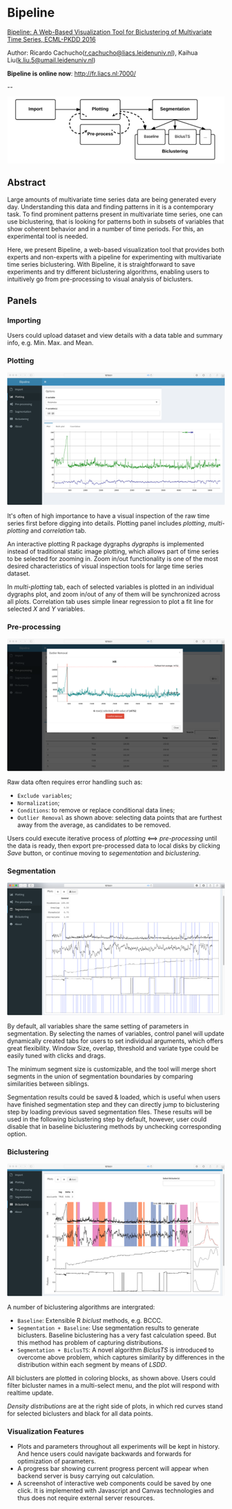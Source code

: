 # Bipeline

[Bipeline: A Web-Based Visualization Tool for Biclustering of Multivariate Time Series, ECML-PKDD 2016](http://link.springer.com/chapter/10.1007/978-3-319-46131-1_3)

Author: Ricardo Cachucho(r.cachucho@liacs.leidenuniv.nl), Kaihua Liu(k.liu.5@umail.leidenuniv.nl)

**Bipeline is online now**: http://fr.liacs.nl:7000/

--

![modules](https://raw.githubusercontent.com/kainliu/Bipeline/master/screenshot/modules.png)

## Abstract

Large amounts of multivariate time series data are being generated every day. Understanding this data and finding patterns in it is a contemporary task. To find prominent patterns present in multivariate time series, one can use biclustering, that is looking for patterns both in subsets of variables that show coherent behavior and in a number of time periods. For this, an experimental tool is needed.


Here, we present Bipeline, a web-based visualization tool that provides both experts and non-experts with a pipeline for experimenting with multivariate time series biclustering. With Bipeline, it is straightforward to save experiments and try different biclustering algorithms, enabling users to intuitively go from pre-processing to visual analysis of biclusters.

## Panels

### Importing

Users could upload dataset and view details with a data table and summary info, e.g. Min. Max. and Mean.

### Plotting

![plotting](https://raw.githubusercontent.com/kainliu/Bipeline/master/screenshot/plotting.png)

It's often of high importance to have a visual inspection of the raw time series first before digging into details. Plotting panel includes *plotting*, *multi-plotting* and *correlation* tab. 

An interactive plotting R package dygraphs *dygraphs* is implemented instead of traditional static image plotting, which allows part of time series to be selected for zooming in. Zoom in/out functionality is one of the most desired characteristics of visual inspection tools for large time series dataset. 

In *multi-plotting* tab, each of selected variables is plotted in an individual dygraphs plot, and zoom in/out of any of them will be synchronized across all plots. Correlation tab uses simple linear regression to plot a fit line for selected *X* and *Y* variables.



### Pre-processing

![pre-processing](https://raw.githubusercontent.com/kainliu/Bipeline/master/screenshot/pre-processing.png)

Raw data often requires error handling such as: 
* `Exclude variables`; 
* `Normalization`;
* `Conditions`: to remove or replace conditional data lines; 
* `Outlier Removal` as shown above: selecting data points that are furthest away from the average, as candidates to be removed. 

Users could execute iterative process of *plotting* <==> *pre-processing* until the data is ready, then export pre-processed data to local disks by clicking *Save* button, or continue moving to *segementation* and *biclustering*.

### Segmentation ###

![segmentation](https://raw.githubusercontent.com/kainliu/Bipeline/master/screenshot/segmentation.png)


By default, all variables share the same setting of parameters in segmentation. By selecting the names of variables, control panel will update dynamically created tabs for users to set individual arguments, which offers great flexibility. Window Size, overlap, threshold and variate type could be easily tuned with clicks and drags. 

The minimum segment size is customizable, and the tool will merge short segments in the union of segmentation boundaries by comparing similarities between siblings.

Segmentation results could be saved \& loaded, which is useful when users have finished segmentation step and they can directly jump to biclustering step by loading previous saved segmentation files. These results will be used in the following biclustering step by default, however, user could disable that in baseline biclustering methods by unchecking corresponding option.


### Biclustering

![biclustering](https://raw.githubusercontent.com/kainliu/Bipeline/master/screenshot/biclustering.png)


A number of biclustering algorithms are intergrated:
* `Baseline`: Extensible R *biclust* methods, e.g. BCCC. 
* `Segmentation + Baseline`: Use segmentation results to generate biclusters. Baseline biclustering has a very fast calculation speed. But this method has problem of capturing distributions.
* `Segmentation + BiclusTS`: A novel algorithm *BiclusTS* is introduced to overcome above problem, which captures similarity by differences in the distribution within each segment by means of *LSDD*. 


All biclusters are plotted in coloring blocks, as shown above. Users could filter bicluster names in a multi-select menu, and the plot will respond with realtime update. 

*Density distributions* are at the right side of plots, in which red curves stand for selected biclusters and black for all data points. 

### Visualization Features

* Plots and parameters throughout all experiments will be kept in history. And hence users could navigate backwards and forwards for optimization of parameters. 
* A progress bar showing current progress percent will appear when backend server is busy carrying out calculation.
* A screenshot of interactive web components could be saved by one click. It is implemented with Javascript and Canvas technologies and thus does not require external server resources.



